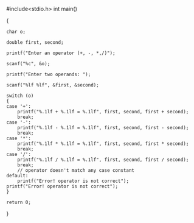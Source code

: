 #include<stdio.h>
int main()

{

    char o;
    
    double first, second;
    
    printf("Enter an operator (+, -, *,/)");
    
    scanf("%c", &o);
    
    printf("Enter two operands: ");
    
    scanf("%lf %lf", &first, &second);
    
    switch (o) 
    {
    case '+':
        printf("%.1lf + %.1lf = %.1lf", first, second, first + second);
        break;
    case '-':
        printf("%.1lf - %.1lf = %.1lf", first, second, first - second);
        break;
    case '*':
        printf("%.1lf * %.1lf = %.1lf", first, second, first * second);
        break;
    case '/':
        printf("%.1lf / %.1lf = %.1lf", first, second, first / second);
        break;
        // operator doesn't match any case constant
    default:
        printf("Error! operator is not correct");
	printf("Error! operator is not correct");
    }

    return 0;
}

